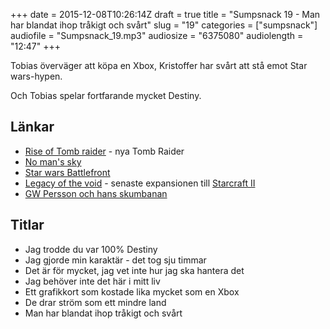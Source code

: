 +++
date = 2015-12-08T10:26:14Z
draft = true
title = "Sumpsnack 19 - Man har blandat ihop tråkigt och svårt"
slug = "19"
categories = ["sumpsnack"]
audiofile = "Sumpsnack_19.mp3"
audiosize = "6375080"
audiolength = "12:47"
+++

Tobias överväger att köpa en Xbox, Kristoffer har svårt att stå emot Star wars-hypen.

Och Tobias spelar fortfarande mycket Destiny.

## Länkar ##
* [Rise of Tomb raider](https://en.wikipedia.org/wiki/Rise_of_the_Tomb_Raider) - nya Tomb Raider
* [No man's sky](https://en.wikipedia.org/wiki/No_Man%27s_Sky)
* [Star wars Battlefront](https://en.wikipedia.org/wiki/Star_Wars_Battlefront_%282015_video_game%29)
* [Legacy of the void](https://en.wikipedia.org/wiki/StarCraft_II:_Legacy_of_the_Void) - senaste expansionen till [Starcraft II](https://en.wikipedia.org/wiki/StarCraft_II:_Wings_of_Liberty)
* [GW Persson och hans skumbanan](https://www.facebook.com/SVTPlay/videos/1050816918273317/)

## Titlar ##
* Jag trodde du var 100% Destiny
* Jag gjorde min karaktär - det tog sju timmar
* Det är för mycket, jag vet inte hur jag ska hantera det
* Jag behöver inte det här i mitt liv
* Ett grafikkort som kostade lika mycket som en Xbox
* De drar ström som ett mindre land
* Man har blandat ihop tråkigt och svårt